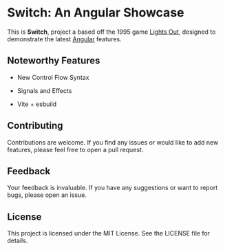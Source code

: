# Switch: An Angular Showcase
This is **Switch**, project a based off the 1995 game [Lights Out](https://en.wikipedia.org/wiki/Lights_Out_(game)), designed to demonstrate the latest [Angular](https://github.com/angular/angular) features.

## Noteworthy Features
- New Control Flow Syntax

- Signals and Effects

- Vite + esbuild

## Contributing
Contributions are welcome. If you find any issues or would like to add new features, please feel free to open a pull request.

## Feedback
Your feedback is invaluable. If you have any suggestions or want to report bugs, please open an issue.

## License
This project is licensed under the MIT License. See the LICENSE file for details.